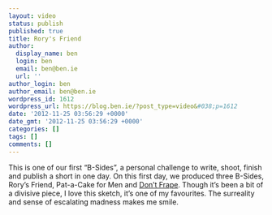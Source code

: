 ```yaml
---
layout: video
status: publish
published: true
title: Rory's Friend
author:
  display_name: ben
  login: ben
  email: ben@ben.ie
  url: ''
author_login: ben
author_email: ben@ben.ie
wordpress_id: 1612
wordpress_url: https://blog.ben.ie/?post_type=video&#038;p=1612
date: '2012-11-25 03:56:29 +0000'
date_gmt: '2012-11-25 03:56:29 +0000'
categories: []
tags: []
comments: []
---
```

<p>This is one of our first “B-Sides”, a personal challenge to write, shoot, finish and publish a short in one day. On this first day, we produced three B-Sides, Rory’s Friend, Pat-a-Cake for Men and <a href="https://youtu.be/eqybrtHhtsw" target="_blank">Don’t Frape</a>. Though it’s been a bit of a divisive piece, I love this sketch, it’s one of my favourites. The surreality and sense of escalating madness makes me smile.</p>
